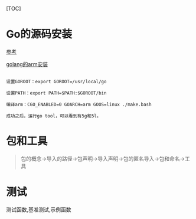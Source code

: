 [TOC]

# Go的源码安装

[参考](http://www.cnblogs.com/dyh004/p/9669406.html)

[golang的arm安装](https://blog.csdn.net/coroutines/article/details/39522143)

```shell

设置GOROOT：export GOROOT=/usr/local/go

设置PATH：export PATH=$PATH:$GOROOT/bin

编译arm：CGO_ENABLED=0 GOARCH=arm GOOS=linux ./make.bash

成功之后，运行go tool，可以看到有5g和5l。

```

# 包和工具

> 包的概念->导入的路径->包声明->导入声明->包的匿名导入->包和命名->工具

# 测试

测试函数,基准测试,示例函数



